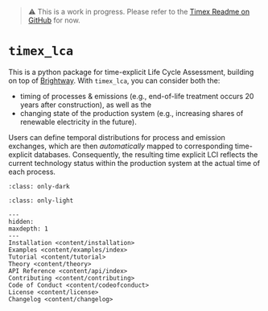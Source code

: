 > ⚠️ This is a work in progress. Please refer to the [Timex  Readme on GitHub](https://github.com/TimoDiepers/timex) for now.

# `timex_lca`

This is a python package for time-explicit Life Cycle Assessment, building on top of [Brightway](https://docs.brightway.dev/en/latest). With `timex_lca`, you can consider both the:
- timing of processes & emissions (e.g., end-of-life treatment occurs 20 years after construction), as well as the
- changing state of the production system (e.g., increasing shares of renewable electricity in the future). 

Users can define temporal distributions for process and emission exchanges, which are then *automatically* mapped to corresponding time-explicit databases. Consequently, the resulting time explicit LCI reflects the current technology status within the production system at the actual time of each process.

```{image} content/data/timex_dark.svg
:class: only-dark
```
```{image} content/data/timex_light.svg
:class: only-light
```

```{toctree}
---
hidden:
maxdepth: 1
---
Installation <content/installation>
Examples <content/examples/index>
Tutorial <content/tutorial>
Theory <content/theory>
API Reference <content/api/index>
Contributing <content/contributing>
Code of Conduct <content/codeofconduct>
License <content/license>
Changelog <content/changelog>
```